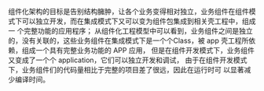  组件化架构的目标是告别结构臃肿，让各个业务变得相对独立，业务组件在组件模式下可以独立开发，而在集成模式下又可以变为组件包集成到相关壳工程中，组成一 个完整功能的应用程序； 从组件化工程模型中可以看到，业务组件之间是独立的，没有关联的，这些业务组件在集成模式下是一个个Class，被 app 壳工程所依赖，组成一个具有完整业务功能的 APP 应用， 但是在组件开发模式下，业务组件又变成了一个个 application，它们可以独立开发和调试， 由于在组件开发模式下，业务组件们的代码量相比于完整的项目差了很远，因此在运行时可 以显著减少编译时间。